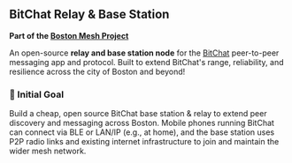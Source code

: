 ## BitChat Relay & Base Station

**Part of the [Boston Mesh Project](https://primal.net/p/nprofile1qqsfccxvukwe8vnqwcd6t5l4kvjnl32jt6spcjpv6w7whyx54s9uhzs8v35q7)**

An open-source **relay and base station node** for the [BitChat]([https://example.com](https://github.com/permissionlesstech/bitchat/tree/main)) peer-to-peer messaging app and protocol.
Built to extend BitChat's range, reliability, and resilience across the city of Boston and beyond!

### 🎯 Initial Goal

Build a cheap, open source BitChat base station & relay to extend peer discovery and messaging across Boston. Mobile phones running BitChat can connect via BLE or LAN/IP (e.g., at home), and the base station uses P2P radio links and existing internet infrastructure to join and maintain the wider mesh network.
